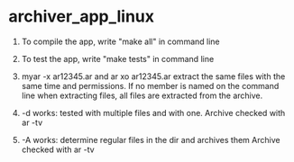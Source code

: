 # archiver_app_linux

1. To compile the app, write "make all" in command line

2. To test the app, write "make tests" in command line

3. myar -x ar12345.ar and ar xo ar12345.ar extract the same files
with the same time and permissions.
If no member is named on the command line when extracting files,
all files are extracted from the archive.

4. -d works: tested with multiple files and with one. 
Archive checked with ar -tv

5. -A works: determine regular files in the dir and archives them
Archive checked with ar -tv
